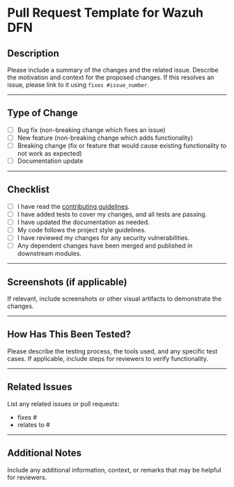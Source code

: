 # Pull Request Template for Wazuh DFN

## Description
Please include a summary of the changes and the related issue. Describe the motivation and context for the proposed changes. If this resolves an issue, please link to it using `fixes #issue_number`.

---

## Type of Change
- [ ] Bug fix (non-breaking change which fixes an issue)
- [ ] New feature (non-breaking change which adds functionality)
- [ ] Breaking change (fix or feature that would cause existing functionality to not work as expected)
- [ ] Documentation update

---

## Checklist
- [ ] I have read the [contributing guidelines](https://github.com/ZIMK/wazuh-dfn/blob/main/CONTRIBUTING.md).
- [ ] I have added tests to cover my changes, and all tests are passing.
- [ ] I have updated the documentation as needed.
- [ ] My code follows the project style guidelines.
- [ ] I have reviewed my changes for any security vulnerabilities.
- [ ] Any dependent changes have been merged and published in downstream modules.

---

## Screenshots (if applicable)
If relevant, include screenshots or other visual artifacts to demonstrate the changes.

---

## How Has This Been Tested?
Please describe the testing process, the tools used, and any specific test cases. If applicable, include steps for reviewers to verify functionality.

---

## Related Issues
List any related issues or pull requests:
- fixes #
- relates to #

---

## Additional Notes
Include any additional information, context, or remarks that may be helpful for reviewers.
